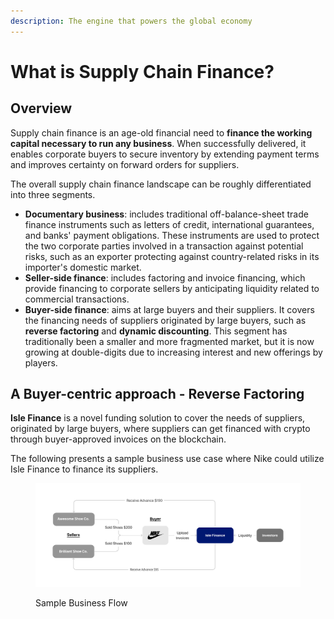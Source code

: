 ```yaml
---
description: The engine that powers the global economy
---
```


# What is Supply Chain Finance?

## Overview

Supply chain finance is an age-old financial need to **finance the working capital necessary to run any business**. When successfully delivered, it enables corporate buyers to secure inventory by extending payment terms and improves certainty on forward orders for suppliers.

The overall supply chain finance landscape can be roughly differentiated into three segments.

- **Documentary business**: includes traditional off-balance-sheet trade finance instruments such as letters of credit, international guarantees, and banks' payment obligations. These instruments are used to protect the two corporate parties involved in a transaction against potential risks, such as an exporter protecting against country-related risks in its importer's domestic market.&#x20;
- **Seller-side finance**: includes factoring and invoice financing, which provide financing to corporate sellers by anticipating liquidity related to commercial transactions.&#x20;
- **Buyer-side finance**: aims at large buyers and their suppliers. It covers the financing needs of suppliers originated by large buyers, such as **reverse factoring** and **dynamic discounting**. This segment has traditionally been a smaller and more fragmented market, but it is now growing at double-digits due to increasing interest and new offerings by players.

## A Buyer-centric approach - Reverse Factoring

**Isle Finance** is a novel funding solution to cover the needs of suppliers, originated by large buyers, where suppliers can get financed with crypto through buyer-approved invoices on the blockchain.

The following presents a sample business use case where Nike could utilize Isle Finance to finance its suppliers.

<figure><img src="../.gitbook/assets/Flow.png" alt=""><figcaption><p>Sample Business Flow</p></figcaption></figure>
